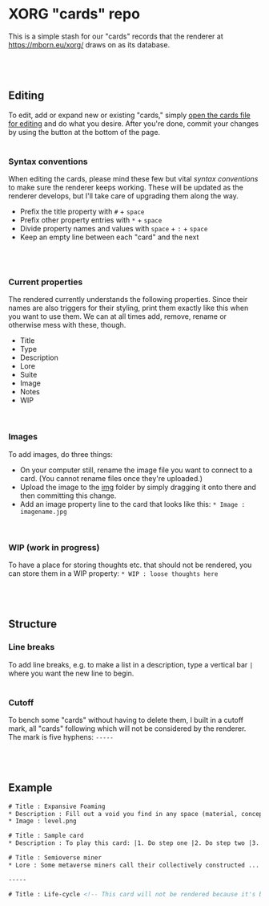 # XORG "cards" repo

This is a simple stash for our "cards" records that the renderer at https://mborn.eu/xorg/ draws on as its database.
<br/>
<br/>
<br/>
<br/>

## Editing
To edit, add or expand new or existing "cards," simply [open the cards file for editing](https://github.com/XORGanon/cards/edit/main/cards) and do what you desire. After you're done, commit your changes by using the button at the bottom of the page.
<br/>
<br/>

### Syntax conventions
When editing the cards, please mind these few but vital _syntax conventions_ to make sure the renderer keeps working. These will be updated as the renderer develops, but I'll take care of upgrading them along the way.

* Prefix the title property with `#` + `space`
* Prefix other property entries with `*` + `space`
* Divide property names and values with `space` + `:` + `space`
* Keep an empty line between each "card" and the next
<br/>
<br/>

### Current properties
The rendered currently understands the following properties. Since their names are also triggers for their styling, print them exactly like this when you want to use them. We can at all times add, remove, rename or otherwise mess with these, though. 
* Title
* Type
* Description
* Lore
* Suite
* Image
* Notes
* WIP
<br/>

### Images
To add images, do three things:

* On your computer still, rename the image file you want to connect to a card. (You cannot rename files once they're uploaded.)
* Upload the image to the [img](https://github.com/XORGanon/cards/tree/main/img) folder by simply dragging it onto there and then committing this change.
* Add an image property line to the card that looks like this: `* Image : imagename.jpg`
<br/>

### WIP (work in progress)
To have a place for storing thoughts etc. that should not be rendered, you can store them in a WIP property: `* WIP : loose thoughts here`
<br/>
<br/>
<br/>
<br/>

## Structure
### Line breaks
To add line breaks, e.g. to make a list in a description, type a vertical bar `|` where you want the new line to begin.
<br/>
<br/>

### Cutoff
To bench some "cards" without having to delete them, I built in a cutoff mark, all "cards" following which will not be considered by the renderer. The mark is five hyphens: `-----`
<br/>
<br/>
<br/>
<br/>

## Example
```html
# Title : Expansive Foaming
* Description : Fill out a void you find in any space (material, conceptual, ...
* Image : level.png

# Title : Sample card
* Description : To play this card: |1. Do step one |2. Do step two |3. Do step three

# Title : Semioverse miner
* Lore : Some metaverse miners call their collectively constructed ...

-----

# Title : Life-cycle <!-- This card will not be rendered because it's behind the cutoff mark -->
```
<br/>
<br/>
<br/>
<br/>




